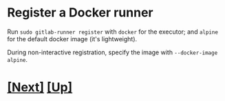 # Register a Docker runner

Run `sudo gitlab-runner register` with `docker` for the executor;
and `alpine` for the default docker image (it's lightweight).

During non-interactive registration, specify the image with `--docker-image alpine`.

# [[Next]](26-test-docker-runner.md) [[Up]](README.md)
